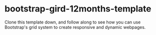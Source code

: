 # bootstrap-gird-12months-template

Clone this template down, and follow along to see how you can use Bootstrap's grid system to create responsive and dynamic webpages. 

